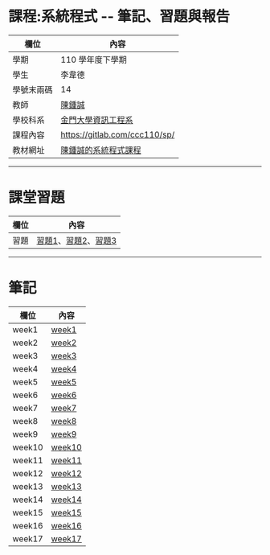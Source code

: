 # 課程:系統程式 -- 筆記、習題與報告

欄位 | 內容
-----|--------
學期 | 110 學年度下學期
學生 |  李韋德
學號末兩碼 | 14
教師 | [陳鍾誠](https://www.nqu.edu.tw/educsie/index.php?act=blog&code=list&ids=4)
學校科系 | [金門大學資訊工程系](https://www.nqu.edu.tw/educsie/index.php)
課程內容 | https://gitlab.com/ccc110/sp/
教材網址 | [陳鍾誠的系統程式課程](https://kinmen6.com/root/%E9%99%B3%E9%8D%BE%E8%AA%A0/%E8%AA%B2%E7%A8%8B/%E7%B3%BB%E7%B5%B1%E7%A8%8B%E5%BC%8F/README.md)
***
# 課堂習題
欄位 | 內容
-----|--------
習題 | [習題1](https://github.com/derek120432/sp110b/wiki/習題1)、[習題2](https://github.com/derek120432/sp110b/wiki/習題2.md)、[習題3](https://github.com/derek120432/sp110b/wiki/習題3.md)
***
# 筆記
欄位 | 內容
-----|--------
week1 | [week1](https://github.com/derek120432/sp110b/wiki/week1.md)
week2 | [week2](https://github.com/derek120432/sp110b/wiki/week2.md)
week3 | [week3](https://github.com/derek120432/sp110b/wiki/week3.md)
week4 | [week4](https://github.com/derek120432/sp110b/wiki/week4.md)
week5 | [week5](https://github.com/derek120432/sp110b/wiki/week5.md)
week6 | [week6](https://github.com/derek120432/sp110b/wiki/week6.md)
week7 | [week7](https://github.com/derek120432/sp110b/wiki/week7.md)
week8 | [week8](https://github.com/derek120432/sp110b/wiki/week8.md)
week9 | [week9](https://github.com/derek120432/sp110b/wiki/week9.md)
week10 | [week10](https://github.com/derek120432/sp110b/wiki/week10.md)
week11 | [week11](https://github.com/derek120432/sp110b/wiki/week11.md)
week12 | [week12](https://github.com/derek120432/sp110b/wiki/week12.md)
week13 | [week13](https://github.com/derek120432/sp110b/wiki/week13.md)
week14 | [week14](https://github.com/derek120432/sp110b/wiki/week14.md)
week15 | [week15](https://github.com/derek120432/sp110b/wiki/week15.md)
week16 | [week16](https://github.com/derek120432/sp110b/wiki/week16.md)
week17 | [week17](https://github.com/derek120432/sp110b/wiki/week17.md)
